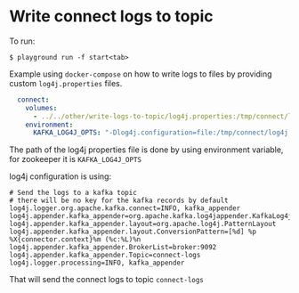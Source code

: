 # Write connect logs to topic


To run:

```
$ playground run -f start<tab>
```

Example using `docker-compose` on how to write logs to files by providing custom `log4j.properties` files.

```yml
  connect:
    volumes:
      - ../../other/write-logs-to-topic/log4j.properties:/tmp/connect/log4j.properties
    environment:
      KAFKA_LOG4J_OPTS: "-Dlog4j.configuration=file:/tmp/connect/log4j.properties"
```

The path of the log4j properties file is done by using environment variable, for zookeeper it is `KAFKA_LOG4J_OPTS`


log4j configuration is using:

```
# Send the logs to a kafka topic
# there will be no key for the kafka records by default
log4j.logger.org.apache.kafka.connect=INFO, kafka_appender
log4j.appender.kafka_appender=org.apache.kafka.log4jappender.KafkaLog4jAppender
log4j.appender.kafka_appender.layout=org.apache.log4j.PatternLayout
log4j.appender.kafka_appender.layout.ConversionPattern=[%d] %p %X{connector.context}%m (%c:%L)%n
log4j.appender.kafka_appender.BrokerList=broker:9092
log4j.appender.kafka_appender.Topic=connect-logs
log4j.logger.processing=INFO, kafka_appender
```

That will send the connect logs to topic `connect-logs`